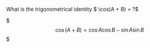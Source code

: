 What is the trigonometrical identity $ \cos(A + B) = ?$
<!--question-->
$$$
\cos(A + B) = \cos A \cos B - \sin A \sin B
$$$
